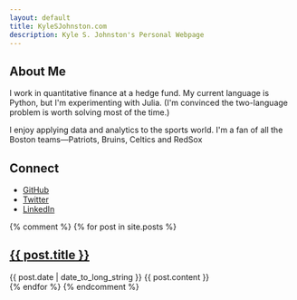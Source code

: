 ```yaml
---
layout: default
title: KyleSJohnston.com
description: Kyle S. Johnston's Personal Webpage
---
```


## About Me

I work in quantitative finance at a hedge fund. My current language is Python, but I'm experimenting with Julia. (I'm convinced the two-language problem is worth solving most of the time.)

I enjoy applying data and analytics to the sports world. I'm a fan of all the Boston teams&mdash;Patriots, Bruins, Celtics and RedSox

## Connect

- <a href="https://github.com/KyleSJohnston">GitHub</a>
- <a href="https://twitter.com/KyleSJohnston">Twitter</a>
- <a href="https://www.linkedin.com/in/KyleSJohnston/">LinkedIn</a>

{% comment %}
{% for post in site.posts %}
  <article>
    <h2>
      <a href="{{ post.url }}">
        {{ post.title }}
      </a>
    </h2>
    <time datetime="{{ post.date | date: "%Y-%m-%d" }}">{{ post.date | date_to_long_string }}</time>
    {{ post.content }}
  </article>
{% endfor %}
{% endcomment %}